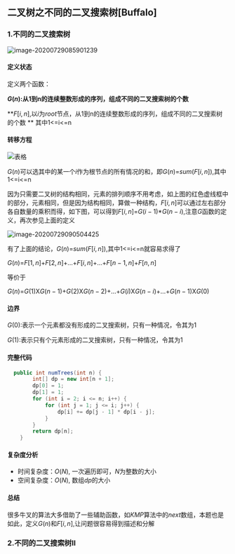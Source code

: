 ## 二叉树之不同的二叉搜索树[Buffalo]

### 1.不同的二叉搜索树

![image-20200729085901239](D:\Dev\SrcCode\geek-algorithm-leetcode\src\main\leetcode_manuscripts\binary_tree\二叉树之不同的二叉搜索树[Buffalo].assets\image-20200729085901239.png)



#### 定义状态

定义两个函数：

**$G(n)$:从1到n的连续整数形成的序列，组成不同的二叉搜索树的个数**

**$F[i,n]$,以$i$为$root$节点，从1到n的连续整数形成的序列，组成不同的二叉搜索树的个数 ** 其中1<=i<=n

#### 转移方程



![表格](D:\Dev\SrcCode\geek-algorithm-leetcode\src\main\leetcode_manuscripts\binary_tree\二叉树之不同的二叉搜索树[Buffalo].assets\表格.jpg)

$G(n)$可以选其中的某一个$i$作为根节点的所有情况的和，即$G(n)$=$sum(F[i,n])$,其中1<=i<=n

因为只需要二叉树的结构相同，元素的排列顺序不用考虑，如上图的红色虚线框中的部分，元素相同，但是因为结构相同，算做一种结构，$F[i,n]$可以通过左右部分各自数量的乘积而得，如下图，可以得到$F[i,n]$=$G(i-1)$*$G(n-i)$,注意$G$函数的定义，再次参见上面的定义

![image-20200729090504425](D:\Dev\SrcCode\geek-algorithm-leetcode\src\main\leetcode_manuscripts\binary_tree\二叉树之不同的二叉搜索树[Buffalo].assets\image-20200729090504425.png)

有了上面的结论，$G(n)$=$sum(F[i,n])$,其中1<=i<=n就容易求得了

$G(n)$=$F[1,n]$+$F[2,n]$+...+$F[i,n]$+...+$F[n-1,n]$+$F[n,n]$

等价于

$G(n)$=$G(1)$X$G(n-1)$+$G(2)$X$G(n-2)$+...+$G(i)$X$G(n-i)$+...+$G(n-1)$X$G(0)$

#### 边界

$G(0)$:表示一个元素都没有形成的二叉搜索树，只有一种情况，令其为1

$G(1)$:表示只有个元素形成的二叉搜索树，只有一种情况，令其为1

#### 完整代码

```java
  public int numTrees(int n) {
        int[] dp = new int[n + 1];
        dp[0] = 1;
        dp[1] = 1;
        for (int i = 2; i <= n; i++) {
            for (int j = 1; j <= i; j++) {
                dp[i] += dp[j - 1] * dp[i - j];
            }
        }
        return dp[n];
    }
```

#### 复杂度分析

- 时间复杂度：$O(N)$, 一次遍历即可，$N$为整数的大小
- 空间复杂度：$O(N)$, 数组$dp$的大小

#### 总结

很多牛叉的算法大多借助了一些辅助函数，如$KMP$算法中的$next$数组，本题也是如此，定义$G(n)$和$F[i,n]$,让问题很容易得到描述和分解

### 2.不同的二叉搜索树II